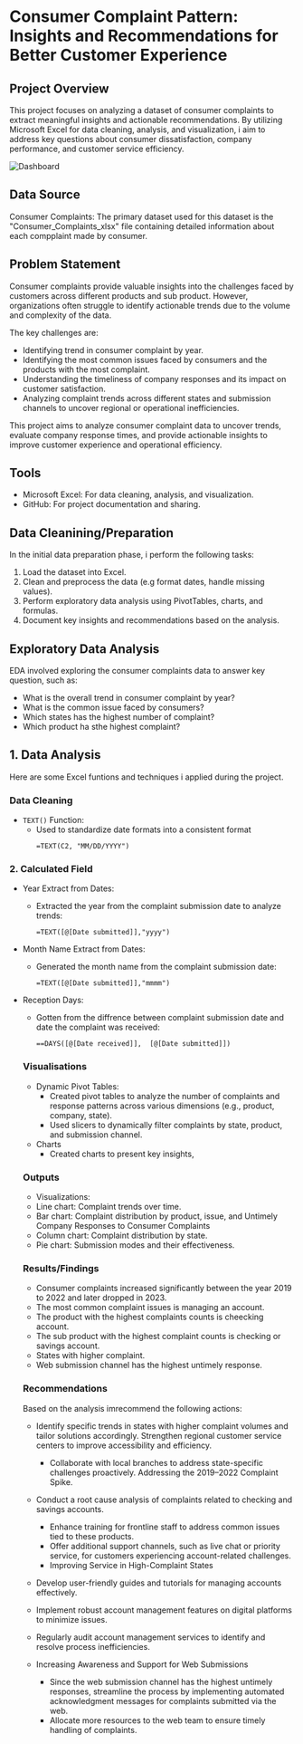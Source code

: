 #  Consumer Complaint Pattern: Insights and Recommendations for Better Customer Experience

## Project Overview 

This project focuses on analyzing a dataset of consumer complaints to extract meaningful insights and actionable recommendations. By utilizing Microsoft Excel for data cleaning, analysis, and visualization, i aim to address key questions about consumer dissatisfaction, company performance, and customer service efficiency.


![Dashboard](https://github.com/user-attachments/assets/c7323687-992b-4e1c-ad99-9fa352ad59fb)


## Data Source

Consumer Complaints: The primary dataset used for this dataset is the "Consumer_Complaints_xlsx" file containing detailed information about each compplaint made by consumer.

## Problem Statement
Consumer complaints provide valuable insights into the challenges faced by customers across different products and sub product. However, organizations often struggle to identify actionable trends due to the volume and complexity of the data. 

The key challenges are:
- Identifying trend in consumer complaint by year.
- Identifying the most common issues faced by consumers and the products with the most complaint.
- Understanding the timeliness of company responses and its impact on customer satisfaction.
- Analyzing complaint trends across different states and submission channels to uncover regional or operational inefficiencies.

This project aims to analyze consumer complaint data to uncover trends, evaluate company response times, and provide actionable insights to improve customer experience and operational efficiency.


## Tools
- Microsoft Excel: For data cleaning, analysis, and visualization.
- GitHub: For project documentation and sharing.

## Data Cleanining/Preparation
In the initial data preparation phase, i perform the following tasks:
1. Load the dataset into Excel.
2. Clean and preprocess the data (e.g format dates, handle missing values).
3. Perform exploratory data analysis using PivotTables, charts, and formulas.
4. Document key insights and recommendations based on the analysis.


## Exploratory Data Analysis

EDA involved exploring the consumer complaints data to answer key question, such as: 

- What is the overall trend in consumer complaint by year?
- What is the common issue faced by consumers?
- Which states has the highest number of complaint?
- Which product ha sthe highest complaint?

## 1. Data Analysis

Here are some Excel funtions and techniques i applied during the project.

### Data Cleaning
- `TEXT()` Function:
  - Used to standardize date formats into a consistent format
    ```excel
    =TEXT(C2, "MM/DD/YYYY")
    ```
### 2. Calculated Field 
- Year Extract from Dates:
  - Extracted the year from the complaint submission date to analyze trends:  
    ```excel
    =TEXT([@[Date submitted]],"yyyy")
    ```
    
- Month Name Extract from Dates:  
  - Generated the month name from the complaint submission date:  
    ```excel
    =TEXT([@[Date submitted]],"mmmm")
    ```
- Reception Days:
  - Gotten from the diffrence between complaint submission date and date the complaint was received:
    ```excel
    ==DAYS([@[Date received]],  [@[Date submitted]])
    ```

  ### Visualisations
  - Dynamic Pivot Tables:
    - Created pivot tables to analyze the number of complaints and response patterns across various dimensions (e.g., product, company, state).
    - Used slicers to dynamically filter complaints by state, product, and submission channel.
  - Charts
     - Created charts to present key insights,

  ### Outputs 
  - Visualizations:
   - Line chart: Complaint trends over time.  
   - Bar chart: Complaint distribution by product, issue, and Untimely Company Responses to Consumer Complaints 
   - Column chart: Complaint distribution by state.
   - Pie chart: Submission modes and their effectiveness.  

   ### Results/Findings
   - Consumer complaints increased significantly between the year 2019 to 2022 and later dropped in 2023.
   - The most common complaint issues is managing an account. 
   - The product with the highest complaints counts is cheecking account.
   - The sub product with the highest complaint counts is checking or savings account.
   - States with higher complaint.
   - Web submission channel has the highest untimely response.

   ### Recommendations

  Based on the analysis imrecommend the following actions:

   - Identify specific trends in states with higher complaint volumes and tailor solutions accordingly. Strengthen regional customer service centers to improve accessibility and efficiency.
     - Collaborate with local branches to address state-specific challenges proactively. Addressing the 2019–2022 Complaint Spike.
    
   - Conduct a root cause analysis of complaints related to checking and savings accounts.
     - Enhance training for frontline staff to address common issues tied to these products.
     - Offer additional support channels, such as live chat or priority service, for customers experiencing account-related challenges.
     - Improving Service in High-Complaint States
    
   - Develop user-friendly guides and tutorials for managing accounts effectively.
    - Implement robust account management features on digital platforms to minimize issues.
    - Regularly audit account management services to identify and resolve process inefficiencies.

   - Increasing Awareness and Support for Web Submissions
     - Since the web submission channel has the highest untimely responses, streamline the process by implementing automated 
       acknowledgment messages for complaints submitted via the web.
     - Allocate more resources to the web team to ensure timely handling of complaints.
  
   
 
  

  










  
  
